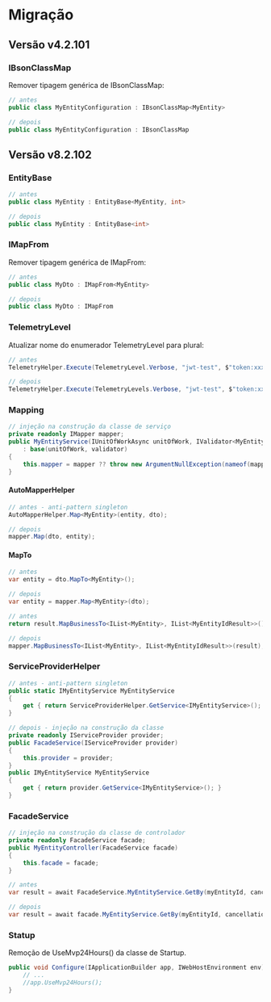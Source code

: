 # Migração
## Versão v4.2.101
### IBsonClassMap
Remover tipagem genérica de IBsonClassMap<T>:
```csharp
// antes
public class MyEntityConfiguration : IBsonClassMap<MyEntity>

// depois
public class MyEntityConfiguration : IBsonClassMap
```

## Versão v8.2.102
### EntityBase
```csharp
// antes
public class MyEntity : EntityBase<MyEntity, int>

// depois
public class MyEntity : EntityBase<int>
```

### IMapFrom
Remover tipagem genérica de IMapFrom<T>:
```csharp
// antes
public class MyDto : IMapFrom<MyEntity>

// depois
public class MyDto : IMapFrom
```

### TelemetryLevel
Atualizar nome do enumerador TelemetryLevel para plural:
```csharp
// antes
TelemetryHelper.Execute(TelemetryLevel.Verbose, "jwt-test", $"token:xxx");

// depois
TelemetryHelper.Execute(TelemetryLevels.Verbose, "jwt-test", $"token:xxx");
```

### Mapping
```csharp
// injeção na construção da classe de serviço
private readonly IMapper mapper;
public MyEntityService(IUnitOfWorkAsync unitOfWork, IValidator<MyEntity> validator, IMapper mapper)
	: base(unitOfWork, validator)
{
	this.mapper = mapper ?? throw new ArgumentNullException(nameof(mapper));
}
```

#### AutoMapperHelper
```csharp
// antes - anti-pattern singleton
AutoMapperHelper.Map<MyEntity>(entity, dto);

// depois
mapper.Map(dto, entity);
```

#### MapTo
```csharp
// antes
var entity = dto.MapTo<MyEntity>();

// depois
var entity = mapper.Map<MyEntity>(dto);
```

```csharp
// antes
return result.MapBusinessTo<IList<MyEntity>, IList<MyEntityIdResult>>();

// depois
mapper.MapBusinessTo<IList<MyEntity>, IList<MyEntityIdResult>>(result);
```

### ServiceProviderHelper
```csharp
// antes - anti-pattern singleton
public static IMyEntityService MyEntityService
{
	get { return ServiceProviderHelper.GetService<IMyEntityService>(); }
}

// depois - injeção na construção da classe
private readonly IServiceProvider provider;
public FacadeService(IServiceProvider provider)
{
	this.provider = provider;
}
public IMyEntityService MyEntityService
{
	get { return provider.GetService<IMyEntityService>(); }
}
```

### FacadeService
```csharp
// injeção na construção da classe de controlador
private readonly FacadeService facade;
public MyEntityController(FacadeService facade)
{
	this.facade = facade;
}
```

```csharp
// antes
var result = await FacadeService.MyEntityService.GetBy(myEntityId, cancellationToken: cancellationToken);

// depois
var result = await facade.MyEntityService.GetBy(myEntityId, cancellationToken: cancellationToken);
```

### Statup
Remoção de UseMvp24Hours() da classe de Startup.
```csharp
public void Configure(IApplicationBuilder app, IWebHostEnvironment env) {
	// ...
	//app.UseMvp24Hours();
}
```